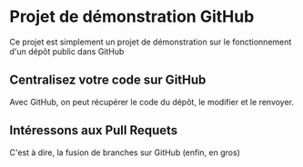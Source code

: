 # Projet de démonstration GitHub
Ce projet est simplement un projet de démonstration sur le fonctionnement d'un dépôt public dans GitHub

## Centralisez votre code sur GitHub
Avec GitHub, on peut récupérer le code du dépôt, le modifier et le renvoyer. 

## Intéressons aux Pull Requets 
C'est à dire, la fusion de branches sur GitHub (enfin, en gros)
